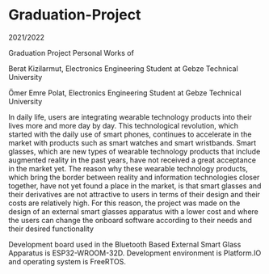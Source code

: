 # Graduation-Project

2021/2022

Graduation Project Personal Works of

Berat Kizilarmut, Electronics Engineering Student at Gebze Technical University

Ömer Emre Polat, Electronics Engineering Student at Gebze Technical University


In daily life, users are integrating wearable technology products into their lives
more and more day by day. This technological revolution, which started with the daily
use of smart phones, continues to accelerate in the market with products such as smart
watches and smart wristbands. Smart glasses, which are new types of wearable
technology products that include augmented reality in the past years, have not received
a great acceptance in the market yet. The reason why these wearable technology
products, which bring the border between reality and information technologies closer
together, have not yet found a place in the market, is that smart glasses and their
derivatives are not attractive to users in terms of their design and their costs are
relatively high. For this reason, the project was made on the design of an external smart
glasses apparatus with a lower cost and where the users can change the onboard
software according to their needs and their desired functionality

Development board used in the Bluetooth Based External Smart Glass Apparatus is ESP32-WROOM-32D. Development environment is Platform.IO and operating system is FreeRTOS.
